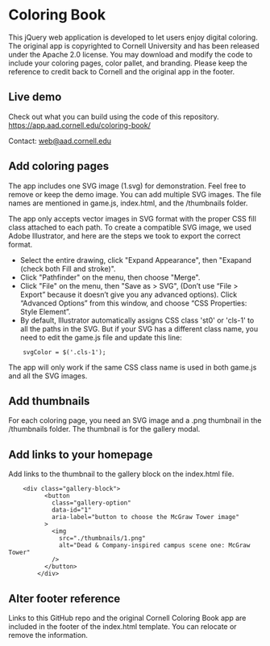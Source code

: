 # Coloring Book
This jQuery web application is developed to let users enjoy digital coloring.  The original app is copyrighted to Cornell University and has been released under the Apache 2.0 license. You may download and modify the code to include your coloring pages, color pallet, and branding.  Please keep the reference to credit back to Cornell and the original app in the footer.

## Live demo
Check out what you can build using the code of this repository.
https://app.aad.cornell.edu/coloring-book/

Contact: web@aad.cornell.edu

## Add coloring pages
The app includes one SVG image (1.svg) for demonstration.  Feel free to remove or keep the demo image.
You can add multiple SVG images.  The file names are mentioned in game.js, index.html, and the /thumbnails folder.  

The app only accepts vector images in SVG format with the proper CSS fill class attached to each path.
To create a compatible SVG image, we used Adobe Illustrator, and here are the steps we took to export the correct format.
- Select the entire drawing, click "Expand Appearance", then "Exapand (check both Fill and stroke)".
- Click "Pathfinder" on the menu, then choose "Merge".
- Click "File" on the menu, then "Save as > SVG", (Don’t use “File > Export” because it doesn’t give you any advanced options). Click “Advanced Options” from this window, and choose “CSS Properties: Style Element”.
- By default, Illustrator automatically assigns CSS class 'st0' or 'cls-1' to all the paths in the SVG.  But if your SVG has a different class name, you need to edit the game.js file and update this line:
```
    svgColor = $('.cls-1');
```
The app will only work if the same CSS class name is used in both game.js and all the SVG images.

## Add thumbnails
For each coloring page, you need an SVG image and a .png thumbnail in the /thumbnails folder.  The thumbnail is for the gallery modal. 

## Add links to your homepage
Add links to the thumbnail to the gallery block on the index.html file.
```
    <div class="gallery-block">
          <button
            class="gallery-option"
            data-id="1"
            aria-label="button to choose the McGraw Tower image"
          >
            <img
              src="./thumbnails/1.png"
              alt="Dead & Company-inspired campus scene one: McGraw Tower"
            />
          </button>
        </div>
```

## Alter footer reference
Links to this GitHub repo and the original Cornell Coloring Book app are included in the footer of the index.html template.
You can relocate or remove the information.

